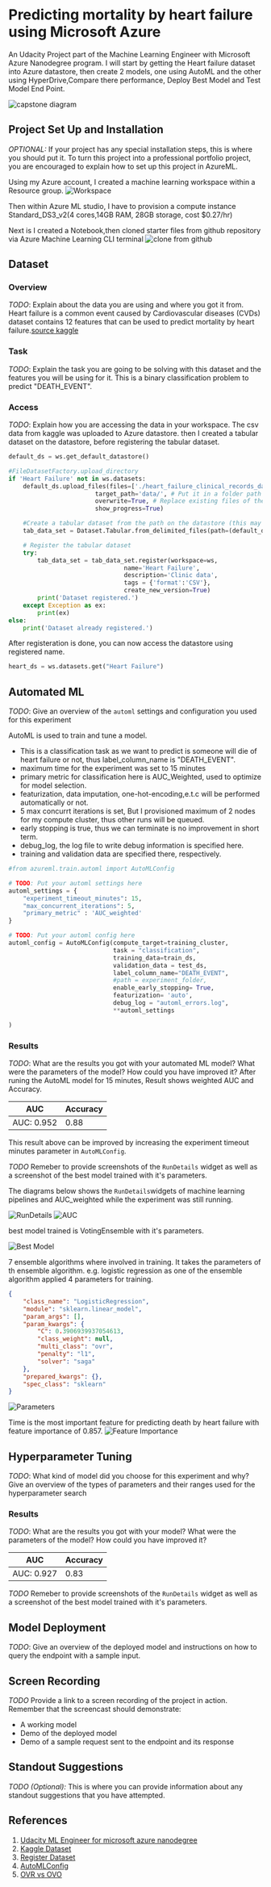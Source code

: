 # Predicting mortality by heart failure using Microsoft Azure
An Udacity Project part of the Machine Learning Engineer with Microsoft Azure Nanodegree program. 
I will start by getting the Heart failure dataset into Azure datastore, then create 2 models, one using AutoML and the other using HyperDrive,Compare there performance, Deploy Best Model and Test Model End Point.

![capstone diagram](images/0_capstone-diagram.png)


## Project Set Up and Installation
*OPTIONAL:* If your project has any special installation steps, this is where you should put it. To turn this project into a professional portfolio project, you are encouraged to explain how to set up this project in AzureML.

Using my Azure account, I created a machine learning workspace within a Resource group.
![Workspace](images/1_Create_a_resource_and_workspace.png)

Then within Azure ML studio, I have to provision a compute instance Standard_DS3_v2(4 cores,14GB RAM, 28GB storage, cost $0.27/hr)

Next is I created a Notebook,then cloned starter files from github repository via Azure Machine Learning CLI terminal
![clone from github](images/2_Clone_files_from_github.png)

## Dataset


### Overview
*TODO*: Explain about the data you are using and where you got it from.
Heart failure is a common event caused by Cardiovascular diseases (CVDs) dataset contains 12 features that can be used to predict mortality by heart failure.[source kaggle](https://www.kaggle.com/datasets/andrewmvd/heart-failure-clinical-data)

### Task
*TODO*: Explain the task you are going to be solving with this dataset and the features you will be using for it.
This is a binary classification problem to predict "DEATH_EVENT". 

### Access
*TODO*: Explain how you are accessing the data in your workspace.
The csv data from kaggle was uploaded to Azure datastore. then I created a tabular dataset on the datastore, before registering the tabular dataset.

```python
default_ds = ws.get_default_datastore()

#FileDatasetFactory.upload_directory
if 'Heart Failure' not in ws.datasets:
    default_ds.upload_files(files=['./heart_failure_clinical_records_dataset.csv'], # Upload the diabetes csv files in /data
                        target_path='data/', # Put it in a folder path in the datastore
                        overwrite=True, # Replace existing files of the same name
                        show_progress=True)

    #Create a tabular dataset from the path on the datastore (this may take a short while)
    tab_data_set = Dataset.Tabular.from_delimited_files(path=(default_ds, 'data/*.csv'))

    # Register the tabular dataset
    try:
        tab_data_set = tab_data_set.register(workspace=ws, 
                                name='Heart Failure',
                                description='Clinic data',
                                tags = {'format':'CSV'},
                                create_new_version=True)
        print('Dataset registered.')
    except Exception as ex:
        print(ex)
else:
    print('Dataset already registered.')
```

After registeration is done, you can now access the datastore using registered name.

```python
heart_ds = ws.datasets.get("Heart Failure")
```

## Automated ML
*TODO*: Give an overview of the `automl` settings and configuration you used for this experiment

AutoML is used to train and tune a model.

* This is a classification task as we want to predict is someone will die of heart failure or not, thus label_column_name is "DEATH_EVENT".
* maximum time for the experiment was set to 15 minutes
* primary metric for classification here is AUC_Weighted, used to optimize for model selection.
* featurization, data imputation, one-hot-encoding,e.t.c will be performed automatically or not.
* 5 max concurrt iterations is set, But I provisioned maximum of 2 nodes for my compute cluster, thus other runs will be queued.
* early stopping is true, thus we can terminate  is no improvement in short term.
* debug_log, the log file to write debug information is specified here.
* training and validation data are specified there, respectively.
  
```python
#from azureml.train.automl import AutoMLConfig

# TODO: Put your automl settings here
automl_settings = {
    "experiment_timeout_minutes": 15,
    "max_concurrent_iterations": 5,
    "primary_metric" : 'AUC_weighted'
}

# TODO: Put your automl config here
automl_config = AutoMLConfig(compute_target=training_cluster,
                             task = "classification",
                             training_data=train_ds,
                             validation_data = test_ds,
                             label_column_name="DEATH_EVENT",   
                             #path = experiment_folder,
                             enable_early_stopping= True,
                             featurization= 'auto',
                             debug_log = "automl_errors.log",
                             **automl_settings

)
```

### Results
*TODO*: What are the results you got with your automated ML model? What were the parameters of the model? How could you have improved it?
After runing the AutoML model for 15 minutes, Result shows weighted AUC and Accuracy.

|AUC|Accuracy|
|--|--|
|AUC: 0.952|0.88|

This result above can be improved by increasing the experiment timeout minutes parameter in `AutoMLConfig`.

*TODO* Remeber to provide screenshots of the `RunDetails` widget as well as a screenshot of the best model trained with it's parameters.

The diagrams below shows the `RunDetails`widgets of machine learning pipelines and AUC_weighted while the experiment was still running.

![RunDetails](images/3_AutoML_RunDetails.png)
![AUC](images/3_1_AutoML_RunDetails_AUC.png)

best model trained is VotingEnsemble with it's parameters.

![Best Model](images/5_AutoML_BestModel.png)

7 ensemble algorithms where involved in training. It takes the parameters of th ensemble algorithm.
e.g. logistic regression as one of the ensemble algorithm applied 4 parameters for training.

```json
{
    "class_name": "LogisticRegression",
    "module": "sklearn.linear_model",
    "param_args": [],
    "param_kwargs": {
        "C": 0.3906939937054613,
        "class_weight": null,
        "multi_class": "ovr",
        "penalty": "l1",
        "solver": "saga"
    },
    "prepared_kwargs": {},
    "spec_class": "sklearn"
}
```

![Parameters](images/5_1_AutoML_BestModel_Parameters.png)

Time is the most important feature for predicting death by heart failure with feature importance of 0.857.
![Feature Importance](images/5_2_BestModel_Important_Features.png)

## Hyperparameter Tuning
*TODO*: What kind of model did you choose for this experiment and why? Give an overview of the types of parameters and their ranges used for the hyperparameter search


### Results
*TODO*: What are the results you got with your model? What were the parameters of the model? How could you have improved it?

|AUC|Accuracy|
|--|--|
|AUC: 0.927|0.83|

*TODO* Remeber to provide screenshots of the `RunDetails` widget as well as a screenshot of the best model trained with it's parameters.

## Model Deployment
*TODO*: Give an overview of the deployed model and instructions on how to query the endpoint with a sample input.

## Screen Recording
*TODO* Provide a link to a screen recording of the project in action. Remember that the screencast should demonstrate:
- A working model
- Demo of the deployed  model
- Demo of a sample request sent to the endpoint and its response

## Standout Suggestions
*TODO (Optional):* This is where you can provide information about any standout suggestions that you have attempted.

## References

1. [Udacity ML Engineer for microsoft azure nanodegree](https://www.udacity.com/course/machine-learning-engineer-for-microsoft-azure-nanodegree--nd00333)
2. [Kaggle Dataset](https://www.kaggle.com/datasets/andrewmvd/heart-failure-clinical-data)
3. [Register Dataset](https://github.com/MicrosoftLearning/mslearn-dp100/blob/main/06%20-%20Work%20with%20Data.ipynb)
4. [AutoMLConfig](https://docs.microsoft.com/en-us/python/api/azureml-train-automl-client/azureml.train.automl.automlconfig.automlconfig?view=azure-ml-py)
5. [OVR vs OVO](https://machinelearningmastery.com/one-vs-rest-and-one-vs-one-for-multi-class-classification/)